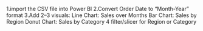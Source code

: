 1.import the CSV file into Power BI 
2.Convert Order Date to “Month-Year” format
3.Add 2–3 visuals:
Line Chart: Sales over Months
Bar Chart: Sales by Region
Donut Chart: Sales by Category
4 filter/slicer for Region or Category

